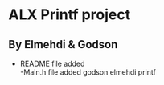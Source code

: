 # ALX Printf project  
## By Elmehdi & Godson  
- README file added  
-Main.h file added
godson elmehdi printf
